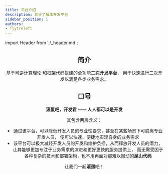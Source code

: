 ```yaml
---
title: 平台介绍
description: 初步了解本开发平台
sidebar_position: 1
authors:
- flytreleft
---
```


import Header from './_header.md';

<Header />

## 简介

基于[可逆计算](https://zhuanlan.zhihu.com/p/64004026)理论
和[框架代码](https://github.com/entropy-cloud/nop-entropy)搭建的全功能**二次开发平台**，
用于快速进行二次开发以满足各类业务需求。

## 口号

**滚蛋吧，开发君 —— 人人都可以是开发**

其包含两层含义：
- 通过该平台，可以降低开发人员的专业性要求，甚至在某些场景下可脱离专业开发人员，
  便可以快速、便捷地实现自身的业务需求
- 该平台可以极大减轻开发人员的开发和维护负担，从而释放开发人员的潜力，
  让其能够更加专注于业务需求的演进和更好更快的服务提供上，
  而无需受困于各种复杂的技术和部署架构，也不用再面对那难以撼动的**屎山代码**

让我们一起**滚蛋**吧！

